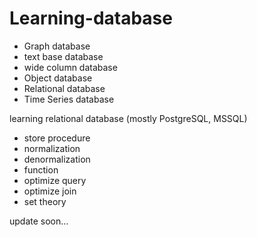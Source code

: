 # Learning-database

- Graph database
- text base database
- wide column database
- Object database
- Relational database
- Time Series database


learning relational database (mostly PostgreSQL, MSSQL)
- store procedure
- normalization
- denormalization
- function
- optimize query
- optimize join
- set theory

update soon...
